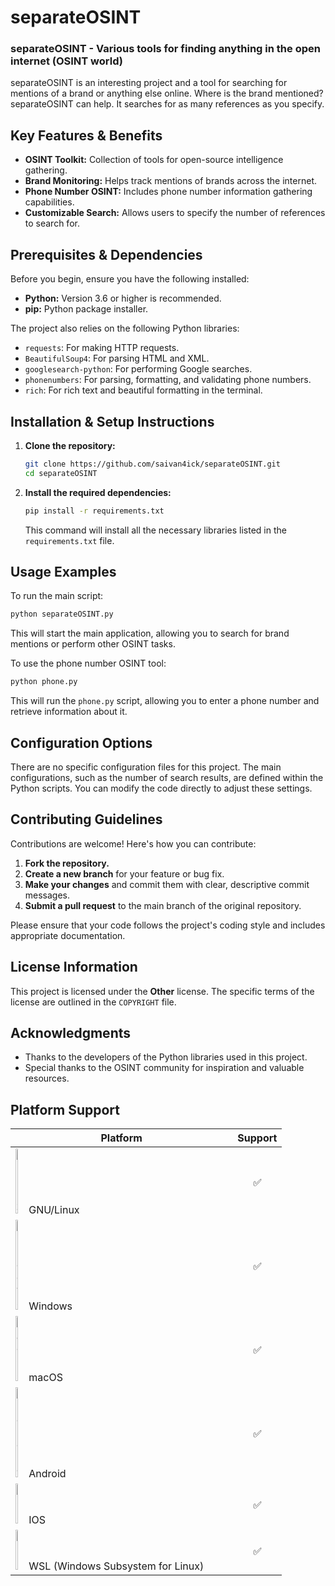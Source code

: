 # separateOSINT

### separateOSINT - Various tools for finding anything in the open internet (OSINT world)

separateOSINT is an interesting project and a tool for searching for mentions of a brand or anything else online.  Where is the brand mentioned? separateOSINT can help.  It searches for as many references as you specify.

## Key Features & Benefits

*   **OSINT Toolkit:** Collection of tools for open-source intelligence gathering.
*   **Brand Monitoring:** Helps track mentions of brands across the internet.
*   **Phone Number OSINT:** Includes phone number information gathering capabilities.
*   **Customizable Search:**  Allows users to specify the number of references to search for.

## Prerequisites & Dependencies

Before you begin, ensure you have the following installed:

*   **Python:** Version 3.6 or higher is recommended.
*   **pip:** Python package installer.

The project also relies on the following Python libraries:

*   `requests`: For making HTTP requests.
*   `BeautifulSoup4`: For parsing HTML and XML.
*   `googlesearch-python`: For performing Google searches.
*   `phonenumbers`: For parsing, formatting, and validating phone numbers.
*   `rich`: For rich text and beautiful formatting in the terminal.

## Installation & Setup Instructions

1.  **Clone the repository:**

    ```bash
    git clone https://github.com/saivan4ick/separateOSINT.git
    cd separateOSINT
    ```

2.  **Install the required dependencies:**

    ```bash
    pip install -r requirements.txt
    ```

    This command will install all the necessary libraries listed in the `requirements.txt` file.

## Usage Examples

To run the main script:

```bash
python separateOSINT.py
```

This will start the main application, allowing you to search for brand mentions or perform other OSINT tasks.

To use the phone number OSINT tool:

```bash
python phone.py
```

This will run the `phone.py` script, allowing you to enter a phone number and retrieve information about it.

## Configuration Options

There are no specific configuration files for this project.  The main configurations, such as the number of search results, are defined within the Python scripts. You can modify the code directly to adjust these settings.

## Contributing Guidelines

Contributions are welcome! Here's how you can contribute:

1.  **Fork the repository.**
2.  **Create a new branch** for your feature or bug fix.
3.  **Make your changes** and commit them with clear, descriptive commit messages.
4.  **Submit a pull request** to the main branch of the original repository.

Please ensure that your code follows the project's coding style and includes appropriate documentation.

## License Information

This project is licensed under the **Other** license. The specific terms of the license are outlined in the `COPYRIGHT` file.

## Acknowledgments

*   Thanks to the developers of the Python libraries used in this project.
*   Special thanks to the OSINT community for inspiration and valuable resources.

## Platform Support

| Platform                                                                                                             | Support |
| -------------------------------------------------------------------------------------------------------------------- | :-----: |
| <img src="icons/Linux.png" width="5%" alt="Linux"/> GNU/Linux                                                         |   ✅   |
| <img src="icons/Windows.png" width="5%" alt="Windows"/> Windows                                                       |   ✅   |
| <img src="icons/macOS.png" width="5%" alt="macOS"/> macOS                                                             |   ✅   |
| <img src="icons/Android.png" width="5%" alt="Android"/> Android                                                       |   ✅   |
| <img src="icons/IOS.png" width="5%" alt="IOS"/> IOS                                                                   |   ✅   |
| <img src="icons/WSL.png" width="5%" alt="WSL"/> WSL (Windows Subsystem for Linux)                                     |   ✅   |
